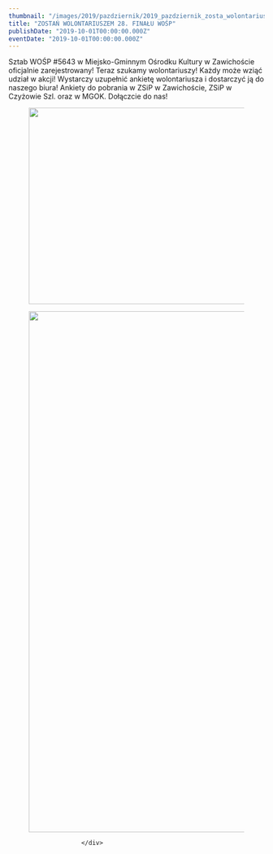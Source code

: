 ```yaml
---
thumbnail: "/images/2019/pazdziernik/2019_pazdziernik_zosta_wolontariuszem_28_fina_u_wo_p_2019_10_zosta_wolontariuszem_28_fina_u_wo_p_wośp-2020.jpg"
title: "ZOSTAŃ WOLONTARIUSZEM 28. FINAŁU WOŚP"
publishDate: "2019-10-01T00:00:00.000Z"
eventDate: "2019-10-01T00:00:00.000Z"
---
```


<div class="entry-content">
							
							
<p>Sztab WOŚP #5643 w Miejsko-Gminnym Ośrodku Kultury w Zawichoście oficjalnie zarejestrowany! Teraz szukamy wolontariuszy! Każdy może wziąć udział w akcji! Wystarczy uzupełnić ankietę wolontariusza i dostarczyć ją do naszego biura! Ankiety do pobrania w ZSiP w Zawichoście, ZSiP w Czyżowie Szl. oraz w MGOK. Dołączcie do nas! </p>



<figure class="wp-block-image"><img fetchpriority="high" decoding="async" width="848" height="386" src="/images/2019/pazdziernik/2019_pazdziernik_zosta_wolontariuszem_28_fina_u_wo_p_2019_10_zosta_wolontariuszem_28_fina_u_wo_p_wośp-2020.jpg" alt="" class="wp-image-7000" srcset="/images/2019/pazdziernik/2019_pazdziernik_zosta_wolontariuszem_28_fina_u_wo_p_2019_10_zosta_wolontariuszem_28_fina_u_wo_p_wośp-2020.jpg 848w, /images/2019/pazdziernik/wośp-2020-300x137.jpg 300w, /images/2019/pazdziernik/wośp-2020-768x350.jpg 768w" sizes="(max-width: 848px) 100vw, 848px"></figure>



<figure class="wp-block-image"><img decoding="async" width="724" height="1024" src="/images/2019/pazdziernik/2019_pazdziernik_zosta_wolontariuszem_28_fina_u_wo_p_2019_10_zosta_wolontariuszem_28_fina_u_wo_p_0001-724x1024.jpg" alt="" class="wp-image-7001" srcset="/images/2019/pazdziernik/2019_pazdziernik_zosta_wolontariuszem_28_fina_u_wo_p_2019_10_zosta_wolontariuszem_28_fina_u_wo_p_0001-724x1024.jpg 724w, /images/2019/pazdziernik/0001-212x300.jpg 212w, /images/2019/pazdziernik/0001-768x1086.jpg 768w" sizes="(max-width: 724px) 100vw, 724px"></figure>
						
						</div>
